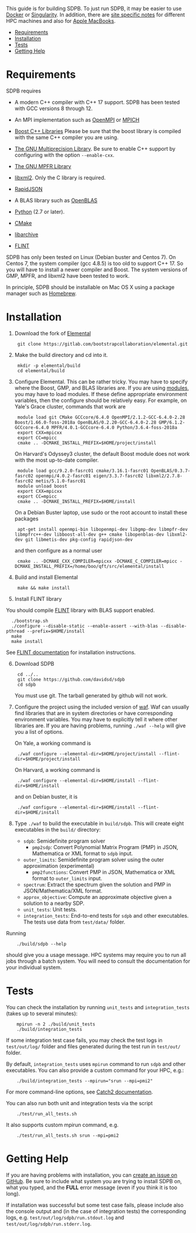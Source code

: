 This guide is for building SDPB.  To just run SDPB, it may be easier
to use [Docker](docs/Docker.md) or [Singularity](docs/Singularity.md).
In addition, there are [site specific
notes](docs/site_installs/Readme.md) for different HPC machines and also
for [Apple MacBooks](docs/site_installs/Apple_MacBook.md).

* [Requirements](#requirements)
* [Installation](#installation)
* [Tests](#tests)
* [Getting Help](#getting-help)

# Requirements

SDPB requires

- A modern C++ compiler with C++ 17 support.  SDPB has been tested with
  GCC versions 8 through 12.

- An MPI implementation such as [OpenMPI](https://www.open-mpi.org/) or [MPICH](https://www.mpich.org/)

- [Boost C++ Libraries](http://www.boost.org/) Please be sure that the
  boost library is compiled with the same C++ compiler you are using.

- [The GNU Multiprecision Library](https://gmplib.org/).  Be sure to
  enable C++ support by configuring with the option `--enable-cxx`.

- [The GNU MPFR Library](https://www.mpfr.org/)

- [libxml2](http://www.xmlsoft.org/).  Only the C library is required.

- [RapidJSON](http://rapidjson.org/)

- A BLAS library such as [OpenBLAS](http://www.openblas.net/)

- [Python](https://python.org) (2.7 or later).

- [CMake](https://cmake.org/)

- [libarchive](https://github.com/libarchive/libarchive)

- [FLINT](https://github.com/flintlib/flint)

SDPB has only been tested on Linux (Debian buster and Centos 7).  On
Centos 7, the system compiler (gcc 4.8.5) is too old to support
C++ 17. So you will have to install a newer compiler and Boost. The
system versions of GMP, MPFR, and libxml2 have been tested to work.

In principle, SDPB should be installable on Mac OS X using a package
manager such as [Homebrew](https://brew.sh).

# Installation

1. Download the fork of [Elemental](https://gitlab.com/bootstrapcollaboration/elemental)

        git clone https://gitlab.com/bootstrapcollaboration/elemental.git

2. Make the build directory and cd into it.

        mkdir -p elemental/build
        cd elemental/build

3. Configure Elemental.  This can be rather tricky.  You may have to specify where the Boost, GMP, and BLAS libraries are.  If you are using [modules](http://modules.sourceforge.net/), you may have to load modules.  If these define appropriate environment variables, then the configure should be relatively easy.  For example, on Yale's Grace cluster, commands that work are
   
        module load git CMake GCCcore/6.4.0 OpenMPI/2.1.2-GCC-6.4.0-2.28 Boost/1.66.0-foss-2018a OpenBLAS/0.2.20-GCC-6.4.0-2.28 GMP/6.1.2-GCCcore-6.4.0 MPFR/4.0.1-GCCcore-6.4.0 Python/3.6.4-foss-2018a
        export CXX=mpicxx
        export CC=mpicc
        cmake .. -DCMAKE_INSTALL_PREFIX=$HOME/project/install

    On Harvard's Odyssey3 cluster, the default Boost module does not
    work with the most up-to-date compiler.
    
        module load gcc/9.2.0-fasrc01 cmake/3.16.1-fasrc01 OpenBLAS/0.3.7-fasrc02 openmpi/4.0.2-fasrc01 eigen/3.3.7-fasrc02 libxml2/2.7.8-fasrc02 metis/5.1.0-fasrc01
        module unload boost
        export CXX=mpicxx
        export CC=mpicc
        cmake .. -DCMAKE_INSTALL_PREFIX=$HOME/install

    On a Debian Buster laptop, use sudo or the root account to
    install these packages
    
        apt-get install openmpi-bin libopenmpi-dev libgmp-dev libmpfr-dev libmpfrc++-dev libboost-all-dev g++ cmake libopenblas-dev libxml2-dev git libmetis-dev pkg-config rapidjson-dev
    
    and then configure as a normal user
    
        cmake .. -DCMAKE_CXX_COMPILER=mpicxx -DCMAKE_C_COMPILER=mpicc -DCMAKE_INSTALL_PREFIX=/home/boo/qft/src/elemental/install

4. Build and install Elemental

        make && make install

5. Install FLINT library

You should compile [FLINT](https://github.com/flintlib/flint) library with BLAS support enabled.

      ./bootstrap.sh
      ./configure --disable-static --enable-assert --with-blas --disable-pthread --prefix=$HOME/install
      make
      make install

See [FLINT documentation](https://flintlib.org/doc/building.html) for installation instructions.

6. Download SDPB

        cd ../..
        git clone https://github.com/davidsd/sdpb
        cd sdpb

    You must use git.  The tarball generated by github will not work.

7. Configure the project using the included version of [waf](https://waf.io). Waf can usually find libraries that are in
   system directories or have corresponding environment variables. You may have to explicitly tell it where other
   libraries are. If you are having problems, running `./waf --help` will give you a list of options.
   
   On Yale, a working command is

        ./waf configure --elemental-dir=$HOME/project/install --flint-dir=$HOME/project/install

    On Harvard, a working command is

        ./waf configure --elemental-dir=$HOME/install --flint-dir=$HOME/install

    and on Debian buster, it is

        ./waf configure --elemental-dir=$HOME/install --flint-dir=$HOME/install

8. Type `./waf` to build the executable in `build/sdpb`. This will create eight executables in the `build/` directory:

    * `sdpb`: Semidefinite program solver
       * `pmp2sdp`: Convert Polynomial Matrix Program (PMP) in JSON, Mathematica or XML format to `sdpb` input.
    * `outer_limits`: Semidefinite program solver using the outer approximation (experimental)
       * `pmp2functions`: Convert PMP in JSON, Mathematica or XML format to `outer_limits` input.
    * `spectrum`: Extract the spectrum given the solution and PMP in JSON/Mathematica/XML format.
    * `approx_objective`: Compute an approximate objective given a solution to a nearby SDP.
    * `unit_tests`: Unit tests.
    * `integration_tests`: End-to-end tests for `sdpb` and other executables. The tests use data from `test/data/` folder.

Running

        ./build/sdpb --help

should give you a usage message. HPC systems may require you to run
all jobs through a batch system. You will need to consult the
documentation for your individual system.

# Tests<a name="tests" />

You can check the installation by running `unit_tests` and `integration_tests` (takes up to several minutes):

        mpirun -n 2 ./build/unit_tests
        ./build/integration_tests

If some integration test case fails, you may check the test logs in `test/out/log/` folder and files generated during
the test run in `test/out/` folder.

By default, `integration_tests` uses `mpirun` command to run `sdpb` and other executables. You can also provide a custom
command for your HPC, e.g.:

        ./build/integration_tests --mpirun="srun --mpi=pmi2" 

For more command-line options,
see [Catch2 documentation](https://github.com/catchorg/Catch2/blob/devel/docs/command-line.md).

You can also run both unit and integration tests via the script

        ./test/run_all_tests.sh

It also supports custom mpirun command, e.g.

        ./test/run_all_tests.sh srun --mpi=pmi2

# Getting Help<a name="getting-help" />
If you are having problems with installation, you can [create an issue on GitHub](https://github.com/davidsd/sdpb/issues/new).
Be sure to include what system you are trying
to install SDPB on, what you typed, and the **FULL** error message
(even if you think it is too long).

If installation was successful but some test case fails, please include also the console output and (in the case of
integration tests) the corresponding logs, e.g. `test/out/log/sdpb/run.stdout.log`
and `test/out/log/sdpb/run.stderr.log`.
